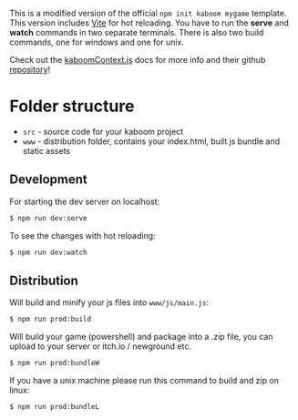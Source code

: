 This is a modified version of the official ```npm init kaboom mygame``` template. This version includes [Vite](https://vitejs.dev/)
for hot reloading. You have to run the **serve** and **watch** commands in two separate terminals.
There is also two build commands, one for windows and one for unix.

Check out the [kaboomContext.js](https://kaboomjs.com/) docs for more info and their github
[repository](https://github.com/replit/kaboom)!

# Folder structure

- `src` - source code for your kaboom project
- `www` - distribution folder, contains your index.html, built js bundle and static assets


## Development

For starting the dev server on localhost:
```sh
$ npm run dev:serve
```
To see the changes with hot reloading:
```sh
$ npm run dev:watch
```

## Distribution

Will build and minify your js files into `www/js/main.js`:
```sh
$ npm run prod:build
```

Will build your game (powershell) and package into a .zip file, you can upload to your server or itch.io / newground etc.

```sh
$ npm run prod:bundleW
```

If you have a unix machine please run this command to build and zip on linux:
```sh
$ npm run prod:bundleL
```

